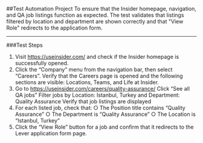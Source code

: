 ##Test Automation Project
To ensure that the Insider homepage, navigation, and QA job listings function as expected.
The test validates that listings filtered by location and department are shown correctly and
that "View Role" redirects to the application form.

---

###Test Steps
1. Visit https://useinsider.com/ and check if the Insider homepage is successfully
opened.
2. Click the “Company” menu from the navigation bar, then select “Careers”. Verify
that the Careers page is opened and the following sections are visible: Locations,
Teams, and Life at Insider.
3. Go to https://useinsider.com/careers/quality-assurance/
Click “See all QA jobs”
Filter jobs by Location: Istanbul, Turkey and Department: Quality Assurance
Verify that job listings are displayed
4. For each listed job, check that:
○ The Position title contains “Quality Assurance”
○ The Department is “Quality Assurance”
○ The Location is “Istanbul, Turkey”
5. Click the “View Role” button for a job and confirm that it redirects to the Lever
application form page.
